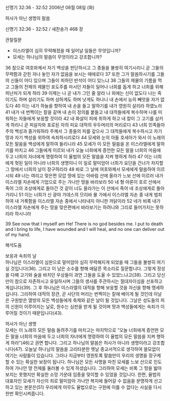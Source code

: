 신명기 32:36 - 32:52 
2006년 08월 08일 (화)

허사가 아닌 생명의 말씀



신명기 32:36 - 32:52 / 새찬송가 468 장


관찰질문
- 이스라엘이 심히 무력해졌을 때 일어날 일들은 무엇입니까? 
- 모세는 하나님의 말씀이 무엇이라고 강조합니까?

36 참으로 여호와께서 자기 백성을 판단하시고 그 종들을 불쌍히 여기시리니 곧 그들의 무력함과 갇힌 자나 놓인 자가 없음을 보시는 때에로다 37 또한 그가 말씀하시기를 그들의 신들이 어디 있으며 그들이 피하던 반석이 어디 있느냐 38 그들의 제물의 기름을 먹고 그들의 전제의 제물인 포도주를 마시던 자들이 일어나 너희를 돕게 하고 너희를 위해 피난처가 되게 하라 39 이제는 나 곧 내가 그인 줄 알라 나 외에는 신이 없도다 나는 죽이기도 하며 살리기도 하며 상하게도 하며 낫게도 하나니 내 손에서 능히 빼앗을 자가 없도다 40 이는 내가 하늘을 향하여 내 손을 들고 말하기를 내가 영원히 살리라 하였노라 41 내가 내 번쩍이는 칼을 갈며 내 손이 정의를 붙들고 내 대적들에게 복수하며 나를 미워하는 자들에게 보응할 것이라 42 내 화살이 피에 취하게 하고 내 칼이 그 고기를 삼키게 하리니 곧 피살자와 포로된 자의 피요 대적의 우두머리의 머리로다 43 너희 민족들아 주의 백성과 즐거워하라 주께서 그 종들의 피를 갚으사 그 대적들에게 복수하시고 자기 땅과 자기 백성을 위하여 속죄하시리로다 44 모세와 눈의 아들 호세아가 와서 이 노래의 모든 말씀을 백성에게 말하여 들리니라 45 모세가 이 모든 말씀을 온 이스라엘에게 말하기를 마치고 46 그들에게 이르되 내가 오늘 너희에게 증언한 모든 말을 너희의 마음에 두고 너희의 자녀에게 명령하여 이 율법의 모든 말씀을 지켜 행하게 하라 47 이는 너희에게 헛된 일이 아니라 너희의 생명이니 이 일로 말미암아 너희가 요단을 건너가 차지할 그 땅에서 너희의 날이 장구하리라 48 바로 그 날에 여호와께서 모세에게 말씀하여 이르시되 49 너는 여리고 맞은편 모압 땅에 있는 아바림 산에 올라가 느보 산에 이르러 내가 이스라엘 자손에게 기업으로 주는 가나안 땅을 바라보라 50 네 형 아론이 호르 산에서 죽어 그의 조상에게로 돌아간 것 같이 너도 올라가는 이 산에서 죽어 네 조상에게로 돌아가리니  51 이는 너희가 신 광야 가데스의 므리바 물 가에서 이스라엘 자손 중 내게 범죄하여 내 거룩함을 이스라엘 자손 중에서 나타내지 아니한 까닭이라 52 네가 비록 내가 이스라엘 자손에게 주는 땅을 맞은편에서 바라보기는 하려니와 그리로 들어가지는 못하리라 하시니라

39   See now that I myself am He! There is no god besides me. I put to death and I bring to life, I have wounded and I will heal, and no one can deliver out of my hand.

해석도움





보응과 속죄의 날  
하나님은 이스라엘이 심판으로 말미암아 심히 무력해지게 되었을 때 그들을 불쌍히 여기실 것입니다(36). 그리고 이 남은 소수를 향해 애달픈 목소리로 질문합니다. 그렇게 정성을 다해 고기와 술을 바치던 우상들이 과연 그들을 도울 수 있었느냐고(38). 그리고 당신만이 참으로 자존하시고 유일하시며 그들의 생사를 주관하시는 절대자이심을 선포하고 계십니다(39). 그 후 하나님은 이스라엘의 대적을 향해 보응할 것을 자신을 향해 맹세하십니다. 그리하여 대적의 장관, 곧 사단의 머리는 번쩍이는 칼에 베이게 될 것인데 이날은 구원받은 열방의 모든 백성들에게 축제와 같은 날이 될 것입니다. 그날은 성도들의 피의 신원이 이루어지는 날로, 원수는 심판을 받게 될 것이며 땅과 백성들에게는 속죄가 이루어질 것이기 때문입니다(43).  

허사가 아닌 생명  
모세는 이 노래의 모든 말씀 들려주기를 마치고는 마지막으로 “오늘 너희에게 증언한 모든 말을 너희의 마음에 두고 너희의 자녀에게 명령하여 이 율법의 모든 말씀을 지켜 행하게 하라”(46)고 권면 합니다. 그리고 하나님의 말씀은 허사가 아니라 생명이라고 강조합니다(47). 오늘날 하나님의 말씀을 고리타분한 옛날 종교서적으로 생각하여 쓸모없이 여기는 사람들이 있습니다. 그러나 지금부터 영원토록 말씀만이 우리의 생명을 장구케 할 수 있는 확실한 보장이 됩니다. 하나님은 모든 사명을 마친 모세를 느보 산으로 인도하여 가나안 땅 전체를 둘러볼 수 있게 하셨습니다. 그리하여 모세는 비록 그 땅을 밟아 보지는 못했지만 확실한 소망 가운데 임종을 맞이할 수 있었을 것입니다. 한편, 율법의 대표자인 모세가 자신의 죄로 말미암아 가나안 복지에 들어갈 수 없음을 분명하게 선고하고 있는 본문은(51) 우리에게 아무도 율법으로는 구원에 이를 수 없다는 사실을 다시 한번 확인시켜줍니다.